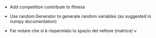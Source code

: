 - Add competition contribute to fitness

- Use random.Generator to generate random variables (as suggested in numpy documentation)

- Far notare che si è risparmiato lo spazio del vettore (matrice) v
